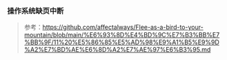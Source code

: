 ### 操作系统缺页中断

> 参考：https://github.com/affectalways/Flee-as-a-bird-to-your-mountain/blob/main/%E6%93%8D%E4%BD%9C%E7%B3%BB%E7%BB%9F/11%20%E5%86%85%E5%AD%98%E9%A1%B5%E9%9D%A2%E7%BD%AE%E6%8D%A2%E7%AE%97%E6%B3%95.md